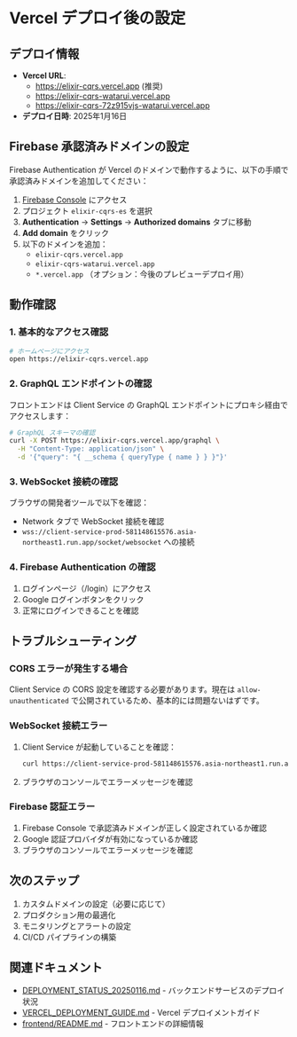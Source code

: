 # Vercel デプロイ後の設定

## デプロイ情報

- **Vercel URL**: 
  - https://elixir-cqrs.vercel.app (推奨)
  - https://elixir-cqrs-watarui.vercel.app
  - https://elixir-cqrs-72z915vjs-watarui.vercel.app
- **デプロイ日時**: 2025年1月16日

## Firebase 承認済みドメインの設定

Firebase Authentication が Vercel のドメインで動作するように、以下の手順で承認済みドメインを追加してください：

1. [Firebase Console](https://console.firebase.google.com) にアクセス
2. プロジェクト `elixir-cqrs-es` を選択
3. **Authentication** → **Settings** → **Authorized domains** タブに移動
4. **Add domain** をクリック
5. 以下のドメインを追加：
   - `elixir-cqrs.vercel.app`
   - `elixir-cqrs-watarui.vercel.app`
   - `*.vercel.app` （オプション：今後のプレビューデプロイ用）

## 動作確認

### 1. 基本的なアクセス確認

```bash
# ホームページにアクセス
open https://elixir-cqrs.vercel.app
```

### 2. GraphQL エンドポイントの確認

フロントエンドは Client Service の GraphQL エンドポイントにプロキシ経由でアクセスします：

```bash
# GraphQL スキーマの確認
curl -X POST https://elixir-cqrs.vercel.app/graphql \
  -H "Content-Type: application/json" \
  -d '{"query": "{ __schema { queryType { name } } }"}'
```

### 3. WebSocket 接続の確認

ブラウザの開発者ツールで以下を確認：
- Network タブで WebSocket 接続を確認
- `wss://client-service-prod-581148615576.asia-northeast1.run.app/socket/websocket` への接続

### 4. Firebase Authentication の確認

1. ログインページ（/login）にアクセス
2. Google ログインボタンをクリック
3. 正常にログインできることを確認

## トラブルシューティング

### CORS エラーが発生する場合

Client Service の CORS 設定を確認する必要があります。現在は `allow-unauthenticated` で公開されているため、基本的には問題ないはずです。

### WebSocket 接続エラー

1. Client Service が起動していることを確認：
   ```bash
   curl https://client-service-prod-581148615576.asia-northeast1.run.app/health
   ```

2. ブラウザのコンソールでエラーメッセージを確認

### Firebase 認証エラー

1. Firebase Console で承認済みドメインが正しく設定されているか確認
2. Google 認証プロバイダが有効になっているか確認
3. ブラウザのコンソールでエラーメッセージを確認

## 次のステップ

1. カスタムドメインの設定（必要に応じて）
2. プロダクション用の最適化
3. モニタリングとアラートの設定
4. CI/CD パイプラインの構築

## 関連ドキュメント

- [DEPLOYMENT_STATUS_20250116.md](./DEPLOYMENT_STATUS_20250116.md) - バックエンドサービスのデプロイ状況
- [VERCEL_DEPLOYMENT_GUIDE.md](./VERCEL_DEPLOYMENT_GUIDE.md) - Vercel デプロイメントガイド
- [frontend/README.md](../frontend/README.md) - フロントエンドの詳細情報